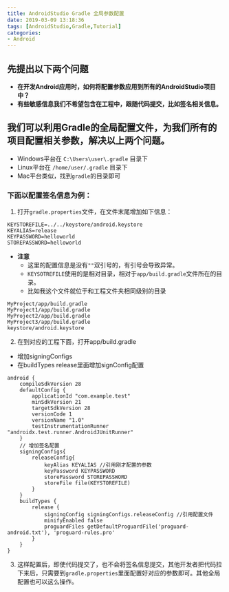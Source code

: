 ```yaml
---
title: AndroidStudio Gradle 全局参数配置
date: 2019-03-09 13:18:36
tags: [AndroidStudio,Gradle,Tutorial]
categories: 
- Android
---
```

## 先提出以下两个问题 
* **在开发Android应用时，如何将配置参数应用到所有的AndroidStudio项目中？**
* **有些敏感信息我们不希望包含在工程中，跟随代码提交，比如签名相关信息。**

## 我们可以利用Gradle的全局配置文件，为我们所有的项目配置相关参数，解决以上两个问题。
* Windows平台在 `C:\Users\user\.gradle` 目录下
* Linux平台在 `/home/user/.gradle` 目录下
* Mac平台类似，找到`gradle`的目录即可

### 下面以配置签名信息为例：
1. 打开`gradle.properties`文件，在文件末尾增加如下信息：
```
KEYSTOREFILE=../../keystore/android.keystore
KEYALIAS=release
KEYPASSWORD=helloworld
STOREPASSWORD=helloworld
```

* **注意**
  - 这里的配置信息是没有`""`双引号的，有引号会导致异常。
  - `KEYSOTREFILE`使用的是相对目录，相对于`app/build.gradle`文件所在的目录。
  - 比如我这个文件就位于和工程文件夹相同级别的目录
```
MyProject/app/build.gradle
MyProject1/app/build.gradle
MyProject2/app/build.gradle
MyProject3/app/build.gradle
keystore/android.keystore
```

2. 在到对应的工程下面，打开app/build.gradle
  - 增加signingConfigs
  - 在buildTypes release里面增加signConfig配置
```
android {
    compileSdkVersion 28
    defaultConfig {
        applicationId "com.example.test"
        minSdkVersion 21
        targetSdkVersion 28
        versionCode 1
        versionName "1.0"
        testInstrumentationRunner "androidx.test.runner.AndroidJUnitRunner"
    }
    // 增加签名配置
    signingConfigs{
        releaseConfig{
            keyAlias KEYALIAS //引用刚才配置的参数
            keyPassword KEYPASSWORD
            storePassword STOREPASSWORD
            storeFile file(KEYSTOREFILE)
        }
    }
    buildTypes {
        release {
            signingConfig signingConfigs.releaseConfig //引用配置文件
            minifyEnabled false
            proguardFiles getDefaultProguardFile('proguard-android.txt'), 'proguard-rules.pro'
        }
    }
}
```

3. 这样配置后，即使代码提交了，也不会将签名信息提交，其他开发者把代码拉下来后，只需要到`gradle.properties`里面配置好对应的参数即可。其他全局配置也可以这么操作。